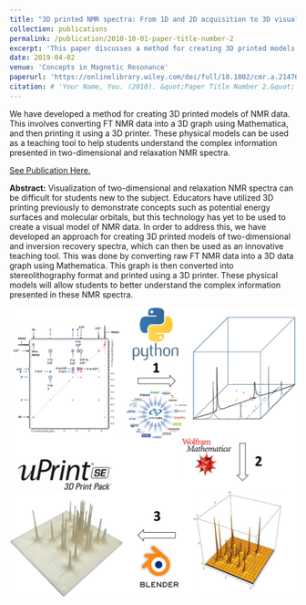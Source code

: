 ```yaml
---
title: "3D printed NMR spectra: From 1D and 2D acquisition to 3D visualization"
collection: publications
permalink: /publication/2010-10-01-paper-title-number-2
excerpt: 'This paper discusses a method for creating 3D printed models of NMR data using Mathematica and a 3D printer, which can serve as a helpful teaching tool for students to understand complex information in NMR spectra.'
date: 2019-04-02
venue: 'Concepts in Magnetic Resonance'
paperurl: 'https://onlinelibrary.wiley.com/doi/full/10.1002/cmr.a.21470'
citation: # 'Your Name, You. (2010). &quot;Paper Title Number 2.&quot; <i>Journal 1</i>. 1(2).'
---
```


We have developed a method for creating 3D printed models of NMR data. This involves converting FT NMR data into a 3D graph using Mathematica, and then printing it using a 3D printer. These physical models can be used as a teaching tool to help students understand the complex information presented in two-dimensional and relaxation NMR spectra.

[See Publication Here.](https://onlinelibrary.wiley.com/doi/full/10.1002/cmr.a.21470)

**Abstract:** Visualization of two-dimensional and relaxation NMR spectra can be difficult for students new to the subject. Educators have utilized 3D printing previously to demonstrate concepts such as potential energy surfaces and molecular orbitals, but this technology has yet to be used to create a visual model of NMR data. In order to address this, we have developed an approach for creating 3D printed models of two-dimensional and inversion recovery spectra, which can then be used as an innovative teaching tool. This was done by converting raw FT NMR data into a 3D data graph using Mathematica. This graph is then converted into stereolithography format and printed using a 3D printer. These physical models will allow students to better understand the complex information presented in these NMR spectra.

![Main](/images/TOC-2.jpg)
